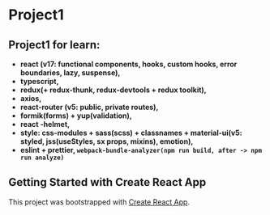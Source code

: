 # **Project1**

## **Project1 for learn:**

* **react (v17: functional components, hooks, custom hooks, error boundaries, lazy, suspense),**
* **typescript,**
* **redux(+ redux-thunk, redux-devtools + redux toolkit),**
* **axios,**
* **react-router (v5: public, private routes),**
* **formik(forms) + yup(validation),**
* **react -helmet,**
* **style: css-modules + sass(scss) + classnames + material-ui(v5: styled, jss(useStyles, sx props, mixins), emotion),**
* **eslint + prettier, `webpack-bundle-analyzer(npm run build, after -> npm run analyze)`**

## Getting Started with Create React App

This project was bootstrapped with [Create React App](https://github.com/facebook/create-react-app).

